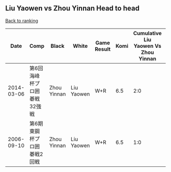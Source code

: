 ## Liu Yaowen vs Zhou Yinnan Head to head

[Back to ranking](../../index.md)




| **Date** | **Comp** | **Black** | **White** | **Game Result** | **Komi** | **Cumulative Liu Yaowen Vs Zhou Yinnan** | **Liu Yaowen Streak** | **Zhou Yinnan Streak** | 
| --- | --- | --- | --- | --- | --- | --- | --- | --- |
| 2014-03-06 | 第6回海峰杯プロ囲碁戦32強戦 | Zhou Yinnan | Liu Yaowen | W+R | 6.5 | 2:0 | 2 | 0 | 
| 2006-09-10 | 第6期東鋼杯プロ囲碁戦2回戦 | Zhou Yinnan | Liu Yaowen | W+R | 6.5 | 1:0 | 1 | 0 |




